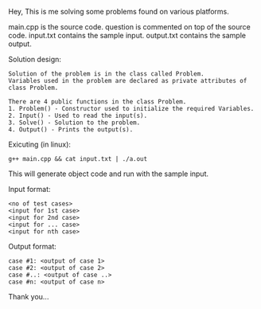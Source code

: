 Hey,
This is me solving some problems found on various platforms.

main.cpp is the source code.
question is commented on top of the source code.
input.txt contains the sample input.
output.txt contains the sample output.

Solution design:

    Solution of the problem is in the class called Problem.
    Variables used in the problem are declared as private attributes of class Problem.
    
    There are 4 public functions in the class Problem.
    1. Problem() - Constructor used to initialize the required Variables.
    2. Input() - Used to read the input(s).
    3. Solve() - Solution to the problem.
    4. Output() - Prints the output(s).

Exicuting (in linux):

    g++ main.cpp && cat input.txt | ./a.out
This will generate object code and run with the sample input.

Input format:

    <no of test cases>
    <input for 1st case>
    <input for 2nd case>
    <input for ... case>
    <input for nth case>

Output format:

    case #1: <output of case 1>
    case #2: <output of case 2>
    case #..: <output of case ..>
    case #n: <output of case n>

Thank you...
